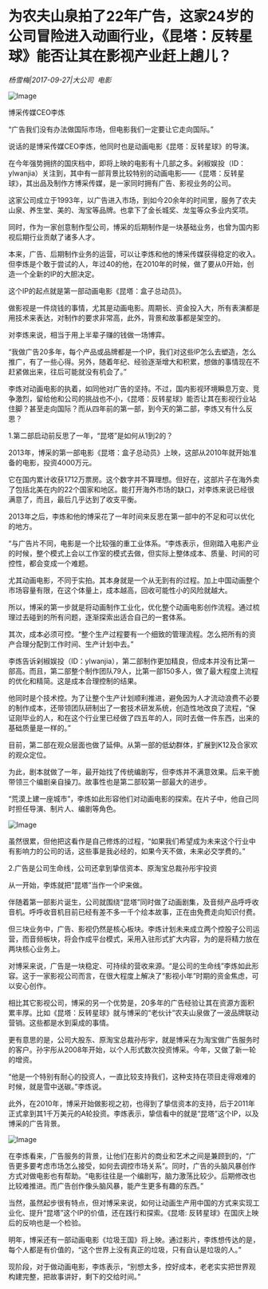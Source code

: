 # 为农夫山泉拍了22年广告，这家24岁的公司冒险进入动画行业，《昆塔：反转星球》能否让其在影视产业赶上趟儿？

*杨雪梅|2017-09-27|大公司 
                                                电影*

![Image](http://si1.go2yd.com/get-image/0IeIxLnrKAy)

博采传媒CEO李炼

“广告我们没有办法做国际市场，但电影我们一定要让它走向国际。”

说话的是博采传媒CEO李炼，他同时也是动画电影《昆塔：反转星球》的导演。

在今年强势拥挤的国庆档中，即将上映的电影有十几部之多。剁椒娱投（ID：ylwanjia）关注到，其中有一部背景比较特别的动画电影——《昆塔：反转星球》，其出品及制作方博采传媒，是一家同时拥有广告、影视业务的公司。

这家公司成立于1993年，以广告进入市场，到如今20余年的时间里，服务了农夫山泉、养生堂、美的、淘宝等品牌。也拿下了金长城奖、龙玺等众多业内奖项。

同时，作为一家创意制作型公司，博采的后期制作是一块基础业务，也曾为国内影视后期行业贡献了诸多人才。

本来，广告、后期制作业务的运营，可以让李炼和他的博采传媒获得稳定的收入。但李炼是个敢于尝试的人，年过40的他，在2010年的时候，做了要从0开始，创造一个全新的IP的大胆决定。

这个IP的起点就是第一部动画电影《昆塔：盒子总动员》。

做影视是一件烧钱的事情，尤其是动画电影。周期长、资金投入大，所有表演都是用技术来表达，对制作的要求非常高，此外，背景和故事都是架空的。

对李炼来说，相当于用上半辈子赚的钱做一场博弈。

“我做广告20多年，每个产品或品牌都是一个IP，我们对这些IP怎么去塑造，怎么推广，有了一些心得。另外，随着年纪、经验逐渐增大和积累，想做的事情现在不赶紧做出来，往后可能就没有机会了。”

李炼对动画电影的执着，如同他对广告的坚持。不过，国内影视环境瞬息万变、竞争激烈，留给他和公司的挑战也不小，《昆塔：反转星球》能否让其在影视行业站住脚？甚至走向国际？而从四年前的第一部，到今天的第二部，李炼又有什么反思？

1.第二部启动前反思了一年，“昆塔”是如何从1到2的？

2013年，博采的第一部电影《昆塔：盒子总动员》上映，这部从2010年就开始准备的电影，投资4000万元。

它在国内累计收获1712万票房。这个数字并不算理想。但好在，这部片子在海外卖了包括北美在内的22个国家和地区。能打开海外市场的缺口，对李炼来说已经很满意了，而且，最后几乎达到了收支平衡。

2013年之后，李炼和他的博采花了一年时间来反思在第一部中的不足和可以优化的地方。

“与广告片不同，电影是一个比较强的重工业体系。“李炼表示，但刚踏入电影产业的时候，整个模式上会以工作室的模式去做，但实际上整体成本、质量、时间的可控性，都会变成一个难题。

尤其动画电影，不同于实拍。其本身就是一个从无到有的过程。加上中国动画整个市场容量有限，在这个体量上，成本越高，回收可能性小的风险就越大。

所以，博采的第一步就是将动画制作工业化，优化整个动画电影创作流程。通过梳理过去碰到的所有问题，逐渐探索出适合自己的一套体系。

其次，成本必须可控。“整个生产过程要有一个细致的管理流程。怎么把所有的资产合理分配到工作时间、生产计划中去。”

李炼告诉剁椒娱投（ID：ylwanjia），第二部制作更加精良，但成本并没有比第一部高。而且，第二部整个制作团队79人，比第一部150多人，做了最大程度上流程的优化和精简。这是成本合理控制的结果。

他同时是个技术控。为了让整个生产计划顺利推进，避免因为人才流动浪费不必要的制作成本，还带领团队研制出了一套技术研发系统，创造性地改良了流程，“保证刚毕业的人，和在这个行业里已经做了四五年的人，同时去做一件东西，出来的基础质量是一样的。”

目前，第二部在观众层面也做了延伸。从第一部的低幼群体，扩展到K12及合家欢的观众定位。

为此，剧本就做了一年，最开始找了传统编剧写，但李炼并不满意效果。后来干脆带领三个编剧亲自操刀。故事性也是第二部较第一部最大的进步。

“荒漠上建一座城市”，李炼如此形容他们对动画电影的探索。在片子中，他自己同时担任导演、制片人、编剧等角色。

![Image](http://si1.go2yd.com/get-image/0IeIxN8d0YS)

虽然很累，但他把这看作是自己修炼的过程，“如果我们希望成为未来这个行业中有影响力的公司的话，这些事是我必经的，如果今天不做，未来必交学费的。”

2.广告是公司生命线，公司还拿到挚信资本、原淘宝总裁孙彤宇投资

从一开始，李炼就把“昆塔”当作一个IP来做。

伴随着第一部影片诞生，公司就围绕“昆塔”同时做了动画剧集，及音频产品呼呼收音机。呼呼收音机目前已经有差不多一千个绘本故事，正在由免费走向知识付费。

但三块业务中，广告、影视仍然是核心板块。李炼计划未来成立两个控股子公司运营，而音频板块，将会作成平台模式，采用入驻形式扩大内容，为的是将精力放在两块核心业务上。

对博采来说，广告是一块稳定、可持续的营收来源。“是公司的生命线”李炼如此形容。这于一家影视公司而言，在很大程度上解决了“影视小年”时期的资金焦虑，可以安心创作。

相比其它影视公司，博采的另一个优势是，20多年的广告经验让其在资源方面积累丰厚。比如《昆塔：反转星球》就与博采的“老伙计”农夫山泉做了一波品牌联动营销。这些都是水到渠成的事情。

更有意思的是，公司大股东、原淘宝总裁孙彤宇，就是博采在为淘宝做广告服务时的客户。孙宇彤从2008年开始，以个人形式数次投资博采。今年，又做了新一轮的增资。

“他是一个特别有耐心的投资人，一直比较支持我们，这种支持在项目走得艰难的时候，就是雪中送碳。”李炼说。

此外，在2010年，博采开始做影视之初，也得到了挚信资本的支持，后于2011年正式拿到其1千万美元的A轮投资。李炼表示，挚信看中的就是“昆塔”这个IP，以及博采的广告背景。

![Image](http://si1.go2yd.com/get-image/0IeIxK5Lryy)

在李炼看来，广告服务的背景，让他们在影片的商业和艺术之间是兼顾到的，“广告更多要考虑市场怎么接受，如何去调控市场关系”。同时，广告的头脑风暴创作方式对做电影也有帮助。“电影往往是一个编剧写，脑力激荡比较少。后期修改也比较难推进。而广告创作像头脑风暴，能产生更多有趣的东西。”

当然，虽然起步很有特点，但对博采来说，如何让动画生产用中国的方式来实现工业化、提升“昆塔”这个IP的价值，还在践行和探索。《昆塔: 反转星球》在国庆上映后的反响也是一个检验。

明年，博采还有一部动画电影《垃圾王国》将上映。通过影片，李炼想传达的是，每个人都是有价值的，“这个世界上没有真正的垃圾，只有自认是垃圾的人。”

现阶段，对于做动画电影，李炼表示，“别想太多，控好成本，老老实实把世界观构建完整，把故事讲好，剩下的交给时间。”

